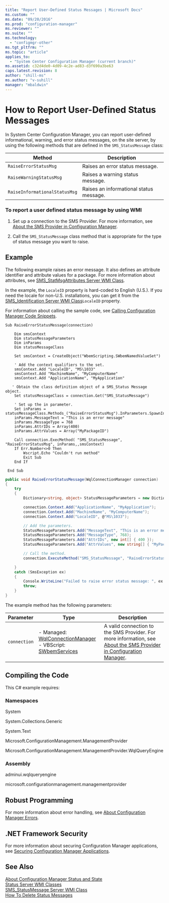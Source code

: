 ```yaml
---
title: "Report User-Defined Status Messages | Microsoft Docs"
ms.custom: ""
ms.date: "09/20/2016"
ms.prod: "configuration-manager"
ms.reviewer: ""
ms.suite: ""
ms.technology:
  - "configmgr-other"
ms.tgt_pltfrm: ""
ms.topic: "article"
applies_to:
  - "System Center Configuration Manager (current branch)"
ms.assetid: c32d4de0-4d09-4c2e-ad83-d3f690a3be63
caps.latest.revision: 8
author: "shill-ms"
ms.author: "v-suhill"
manager: "mbaldwin"
---
```

# How to Report User-Defined Status Messages
In System Center Configuration Manager, you can report user-defined informational, warning, and error status messages, on the site server, by using the following methods that are defined in the `SMS_StatusMessage` class:  

|Method|Description|  
|------------|-----------------|  
|`RaiseErrorStatusMsg`|Raises an error status message.|  
|`RaiseWarningStatusMsg`|Raises a warning status message.|  
|`RaiseInformationalStatusMsg`|Raises an informational status message.|  

### To report a user defined status message by using WMI  

1.  Set up a connection to the SMS Provider. For more information, see [About the SMS Provider in Configuration Manager](../../../../develop/core/understand/about-the-sms-provider-in-configuration-manager.md).  

2.  Call the `SMS_StatusMessage` class method that is appropriate for the type of status message you want to raise.  

## Example  
 The following example raises an error message. It also defines an attribute identifier and attribute values for a package. For more information about attributes, see [SMS_StatMsgAttributes Server WMI Class](../../../../develop/reference/core/servers/manage/sms_statmsgattributes-server-wmi-class.md).  

 In the example, the `LocaleID` property is hard-coded to English (U.S.). If you need the locale for non-U.S. installations, you can get it from the [SMS_Identification Server WMI Class](../../../../develop/reference/core/servers/configure/sms_identification-server-wmi-class.md)`LocaleID` property.  

 For information about calling the sample code, see [Calling Configuration Manager Code Snippets](../../../../develop/core/understand/calling-code-snippets.md).  

```vbs  
Sub RaiseErrorStatusMessage(connection)  

    Dim smsContext  
    Dim statusMessageParameters  
    Dim inParams  
    Dim statusMessageClass  

    Set smsContext = CreateObject("WbemScripting.SWbemNamedValueSet")  

    ' Add the context qualifiers to the set.  
    smsContext.Add "LocaleID", "MS\1033"  
    smsContext.Add "MachineName", "MyComputerName"  
    smsContext.Add "ApplicationName", "MyApplication"  

   ' Obtain the class definition object of a SMS_Status Message object.  
    Set statusMessageClass = connection.Get("SMS_StatusMessage")  

    ' Set up the in parameter.  
    Set inParams = statusMessageClass.Methods_("RaiseErrorStatusMsg").InParameters.SpawnInstance_  
    inParams.MessageText = "This is an error message"  
    inParams.MessageType = 768  
    inParams.AttrIDs = Array(400)  
    inParams.AttrValues = Array("MyPackageID")  

    Call connection.ExecMethod( "SMS_StatusMessage", "RaiseErrorStatusMsg", inParams,,smsContext)  
    If Err.Number<>0 Then  
        Wscript.Echo "Couldn't run method"  
        Exit Sub  
    End If  

 End Sub  
```  

```c#  
public void RaiseErrorStatusMessage(WqlConnectionManager connection)  
{  
    try  
    {  
        Dictionary<string, object> StatusMessageParameters = new Dictionary<string, object>();  

        connection.Context.Add("ApplicationName", "MyApplication");  
        connection.Context.Add("MachineName", "MyComputerName");  
        connection.Context.Add("LocaleID", @"MS\1033");  

        // Add the parameters.  
        StatusMessageParameters.Add("MessageText", "This is an error message");  
        StatusMessageParameters.Add("MessageType", 768);  
        StatusMessageParameters.Add("AttrIDs", new int[] { 400 });  
        StatusMessageParameters.Add("AttrValues", new string[] { "MyPackageID" });  

        // Call the method.  
        connection.ExecuteMethod("SMS_StatusMessage", "RaiseErrorStatusMsg", StatusMessageParameters);  

    }  
    catch (SmsException ex)  
    {  
        Console.WriteLine("Failed to raise error status message: ", ex.Message);  
        throw;  
    }  
}  
```  

 The example method has the following parameters:  

|Parameter|Type|Description|  
|---------------|----------|-----------------|  
|`connection`|-   Managed: [WqlConnectionManager](assetId:///WqlConnectionManager?qualifyHint=False&autoUpgrade=True)<br />-   VBScript: [SWbemServices](assetId:///SWbemServices?qualifyHint=False&autoUpgrade=True)|A valid connection to the SMS Provider. For more information, see [About the SMS Provider in Configuration Manager](../../../../develop/core/understand/about-the-sms-provider-in-configuration-manager.md).|  

## Compiling the Code  
 This C# example requires:  

### Namespaces  
 System  

 System.Collections.Generic  

 System.Text  

 Microsoft.ConfigurationManagement.ManagementProvider  

 Microsoft.ConfigurationManagement.ManagementProvider.WqlQueryEngine  

### Assembly  
 adminui.wqlqueryengine  

 microsoft.configurationmanagement.managementprovider  

## Robust Programming  
 For more information about error handling, see [About Configuration Manager Errors](../../../../develop/core/understand/about-configuration-manager-errors.md).  

## .NET Framework Security  
 For more information about securing Configuration Manager applications, see [Securing Configuration Manager Applications](../../../../develop/core/understand/securing-configuration-manager-applications.md).  

## See Also  
 [About Configuration Manager Status and State](../../../../develop/core/servers/manage/about-configuration-manager-status-and-summarizers.md)   
 [Status Server WMI Classes](../../../../develop/reference/core/servers/manage/status-server-wmi-classes.md)   
 [SMS_StatusMessage Server WMI Class](../../../../develop/reference/core/servers/manage/sms_statusmessage-server-wmi-class.md)   
 [How To Delete Status Messages](../../../../develop/core/servers/manage/how-to-delete-status-messages.md)
